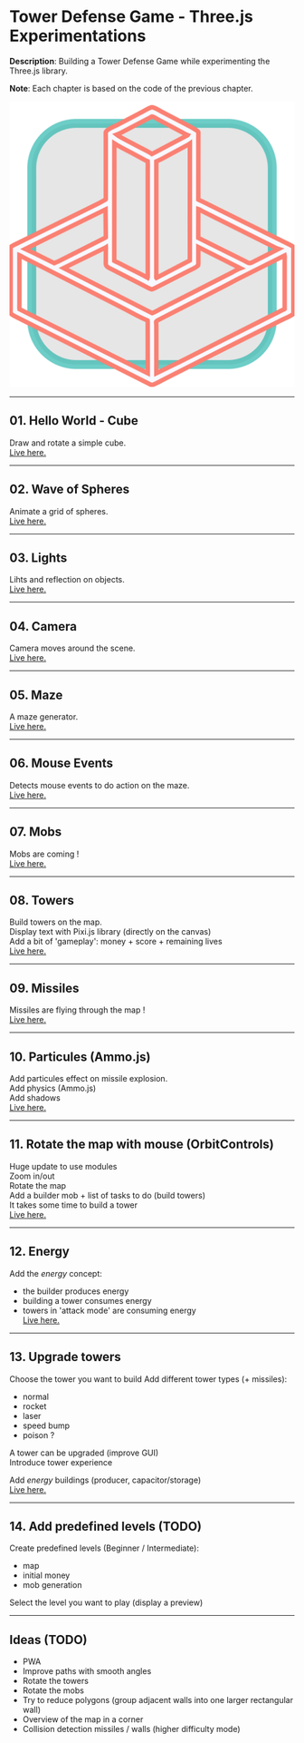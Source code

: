 
# Tower Defense Game - Three.js Experimentations  

__Description__: Building a Tower Defense Game while experimenting the Three.js library.  

__Note__: Each chapter is based on the code of the previous chapter.  

![tower-defense-favicon.svg](favicon.svg)  

---
## 01. Hello World - Cube

Draw and rotate a simple cube.  
[Live here.](https://dorianbayart.github.io/TowerDefenseGame/hello-world-cube/)  

---
## 02. Wave of Spheres

Animate a grid of spheres.  
[Live here.](https://dorianbayart.github.io/TowerDefenseGame/wave-of-spheres/)  

---
## 03. Lights

Lihts and reflection on objects.  
[Live here.](https://dorianbayart.github.io/TowerDefenseGame/lights/)  

---
## 04. Camera

Camera moves around the scene.  
[Live here.](https://dorianbayart.github.io/TowerDefenseGame/camera/)  

---
## 05. Maze

A maze generator.  
[Live here.](https://dorianbayart.github.io/TowerDefenseGame/maze/)  

---
## 06. Mouse Events

Detects mouse events to do action on the maze.  
[Live here.](https://dorianbayart.github.io/TowerDefenseGame/mouse-events/)  

---
## 07. Mobs

Mobs are coming !  
[Live here.](https://dorianbayart.github.io/TowerDefenseGame/mobs/)  

---
## 08. Towers

Build towers on the map.  
Display text with Pixi.js library (directly on the canvas)  
Add a bit of 'gameplay': money + score + remaining lives  
[Live here.](https://dorianbayart.github.io/TowerDefenseGame/towers/)  

---
## 09. Missiles

Missiles are flying through the map !  
[Live here.](https://dorianbayart.github.io/TowerDefenseGame/missiles/)  

---
## 10. Particules (Ammo.js)

Add particules effect on missile explosion.  
Add physics (Ammo.js)  
Add shadows  
[Live here.](https://dorianbayart.github.io/TowerDefenseGame/particules/)  

---
## 11. Rotate the map with mouse (OrbitControls)

Huge update to use modules  
Zoom in/out  
Rotate the map  
Add a builder mob + list of tasks to do (build towers)  
It takes some time to build a tower  
[Live here.](https://dorianbayart.github.io/TowerDefenseGame/controls/)  

---
## 12. Energy

Add the _energy_ concept:
- the builder produces energy
- building a tower consumes energy
- towers in 'attack mode' are consuming energy  
[Live here.](https://dorianbayart.github.io/TowerDefenseGame/energy/)  

---
## 13. Upgrade towers

Choose the tower you want to build
Add different tower types (+ missiles):
- normal
- rocket
- laser
- speed bump
- poison ?

A tower can be upgraded (improve GUI)  
Introduce tower experience  

Add _energy_ buildings (producer, capacitor/storage)  
[Live here.](https://dorianbayart.github.io/TowerDefenseGame/upgrade/)  

---
## 14. Add predefined levels (TODO)

Create predefined levels (Beginner / Intermediate):
- map
- initial money
- mob generation  

Select the level you want to play (display a preview)  

---
## Ideas (TODO)

- PWA
- Improve paths with smooth angles
- Rotate the towers
- Rotate the mobs
- Try to reduce polygons (group adjacent walls into one larger rectangular wall)
- Overview of the map in a corner
- Collision detection missiles / walls (higher difficulty mode)  
